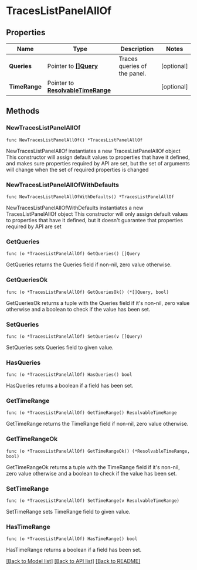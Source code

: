 # TracesListPanelAllOf

## Properties

Name | Type | Description | Notes
------------ | ------------- | ------------- | -------------
**Queries** | Pointer to [**[]Query**](Query.md) | Traces queries of the panel. | [optional] 
**TimeRange** | Pointer to [**ResolvableTimeRange**](ResolvableTimeRange.md) |  | [optional] 

## Methods

### NewTracesListPanelAllOf

`func NewTracesListPanelAllOf() *TracesListPanelAllOf`

NewTracesListPanelAllOf instantiates a new TracesListPanelAllOf object
This constructor will assign default values to properties that have it defined,
and makes sure properties required by API are set, but the set of arguments
will change when the set of required properties is changed

### NewTracesListPanelAllOfWithDefaults

`func NewTracesListPanelAllOfWithDefaults() *TracesListPanelAllOf`

NewTracesListPanelAllOfWithDefaults instantiates a new TracesListPanelAllOf object
This constructor will only assign default values to properties that have it defined,
but it doesn't guarantee that properties required by API are set

### GetQueries

`func (o *TracesListPanelAllOf) GetQueries() []Query`

GetQueries returns the Queries field if non-nil, zero value otherwise.

### GetQueriesOk

`func (o *TracesListPanelAllOf) GetQueriesOk() (*[]Query, bool)`

GetQueriesOk returns a tuple with the Queries field if it's non-nil, zero value otherwise
and a boolean to check if the value has been set.

### SetQueries

`func (o *TracesListPanelAllOf) SetQueries(v []Query)`

SetQueries sets Queries field to given value.

### HasQueries

`func (o *TracesListPanelAllOf) HasQueries() bool`

HasQueries returns a boolean if a field has been set.

### GetTimeRange

`func (o *TracesListPanelAllOf) GetTimeRange() ResolvableTimeRange`

GetTimeRange returns the TimeRange field if non-nil, zero value otherwise.

### GetTimeRangeOk

`func (o *TracesListPanelAllOf) GetTimeRangeOk() (*ResolvableTimeRange, bool)`

GetTimeRangeOk returns a tuple with the TimeRange field if it's non-nil, zero value otherwise
and a boolean to check if the value has been set.

### SetTimeRange

`func (o *TracesListPanelAllOf) SetTimeRange(v ResolvableTimeRange)`

SetTimeRange sets TimeRange field to given value.

### HasTimeRange

`func (o *TracesListPanelAllOf) HasTimeRange() bool`

HasTimeRange returns a boolean if a field has been set.


[[Back to Model list]](../README.md#documentation-for-models) [[Back to API list]](../README.md#documentation-for-api-endpoints) [[Back to README]](../README.md)


